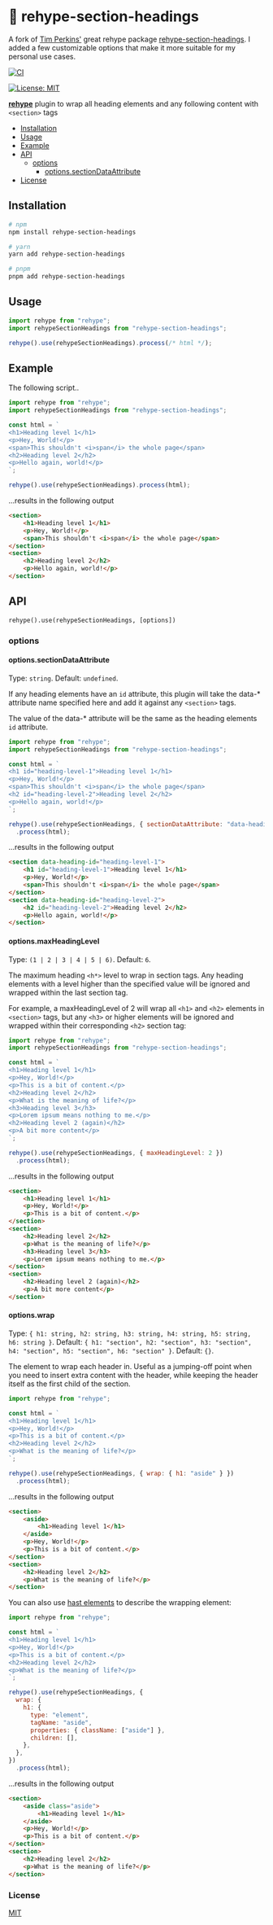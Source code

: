 # 🎁 rehype-section-headings

A fork of [Tim Perkins'](https://github.com/tperkins001) great rehype package
[rehype-section-headings](https://github.com/tperkins001/rehype-section-headings).
I added a few customizable options that make it more suitable for my personal
use cases.

[![CI](https://github.com/maxmmyron/rehype-section-headings/actions/workflows/ci.yml/badge.svg)](https://github.com/maxmmyron/rehype-section-headings/actions/workflows/ci.yml)

[![License: MIT](https://img.shields.io/badge/License-MIT-blue.svg)](https://opensource.org/licenses/MIT)

**[rehype](https://github.com/rehypejs/rehype)** plugin to wrap all heading
elements and any following content with `<section>` tags

- [Installation](#installation)
- [Usage](#usage)
- [Example](#example)
- [API](#api)
  - [options](#options)
    - [options.sectionDataAttribute](#optionsheadingiddataattribute)
- [License](#license)

## Installation

```bash
# npm
npm install rehype-section-headings

# yarn
yarn add rehype-section-headings

# pnpm
pnpm add rehype-section-headings
```

## Usage

```js
import rehype from "rehype";
import rehypeSectionHeadings from "rehype-section-headings";

rehype().use(rehypeSectionHeadings).process(/* html */);
```

## Example

The following script..

```js
import rehype from "rehype";
import rehypeSectionHeadings from "rehype-section-headings";

const html = `
<h1>Heading level 1</h1>
<p>Hey, World!</p>
<span>This shouldn't <i>span</i> the whole page</span>
<h2>Heading level 2</h2>
<p>Hello again, world!</p>
`;

rehype().use(rehypeSectionHeadings).process(html);
```

...results in the following output

```html
<section>
	<h1>Heading level 1</h1>
	<p>Hey, World!</p>
	<span>This shouldn't <i>span</i> the whole page</span>
</section>
<section>
	<h2>Heading level 2</h2>
	<p>Hello again, world!</p>
</section>
```

## API

`rehype().use(rehypeSectionHeadings, [options])`

### options

#### options.sectionDataAttribute

Type: `string`. Default: `undefined`.

If any heading elements have an `id` attribute, this plugin will take the
data-\* attribute name specified here and add it against any `<section>` tags.

The value of the data-\* attribute will be the same as the heading elements `id`
attribute.

```js
import rehype from "rehype";
import rehypeSectionHeadings from "rehype-section-headings";

const html = `
<h1 id="heading-level-1">Heading level 1</h1>
<p>Hey, World!</p>
<span>This shouldn't <i>span</i> the whole page</span>
<h2 id="heading-level-2">Heading level 2</h2>
<p>Hello again, world!</p>
`;

rehype().use(rehypeSectionHeadings, { sectionDataAttribute: "data-heading-id" })
  .process(html);
```

...results in the following output

```html
<section data-heading-id="heading-level-1">
	<h1 id="heading-level-1">Heading level 1</h1>
	<p>Hey, World!</p>
	<span>This shouldn't <i>span</i> the whole page</span>
</section>
<section data-heading-id="heading-level-2">
	<h2 id="heading-level-2">Heading level 2</h2>
	<p>Hello again, world!</p>
</section>
```

#### options.maxHeadingLevel

Type: `(1 | 2 | 3 | 4 | 5 | 6)`. Default: `6`.

The maximum heading `<h*>` level to wrap in section tags. Any heading elements
with a level higher than the specified value will be ignored and wrapped within
the last section tag.

For example, a maxHeadingLevel of 2 will wrap all `<h1>` and `<h2>` elements in
`<section>` tags, but any `<h3>` or higher elements will be ignored and wrapped
within their corresponding `<h2>` section tag:

```js
import rehype from "rehype";
import rehypeSectionHeadings from "rehype-section-headings";

const html = `
<h1>Heading level 1</h1>
<p>Hey, World!</p>
<p>This is a bit of content.</p>
<h2>Heading level 2</h2>
<p>What is the meaning of life?</p>
<h3>Heading level 3</h3>
<p>Lorem ipsum means nothing to me.</p>
<h2>Heading level 2 (again)</h2>
<p>A bit more content</p>
`;

rehype().use(rehypeSectionHeadings, { maxHeadingLevel: 2 })
  .process(html);
```

...results in the following output

```html
<section>
	<h1>Heading level 1</h1>
	<p>Hey, World!</p>
	<p>This is a bit of content.</p>
</section>
<section>
	<h2>Heading level 2</h2>
	<p>What is the meaning of life?</p>
	<h3>Heading level 3</h3>
	<p>Lorem ipsum means nothing to me.</p>
</section>
<section>
	<h2>Heading level 2 (again)</h2>
	<p>A bit more content</p>
</section>
```

#### options.wrap

Type:
`{ h1: string, h2: string, h3: string, h4: string, h5: string, h6: string }`.
Default:
`{ h1: "section", h2: "section", h3: "section", h4: "section", h5: "section", h6: "section" }`.
Default: `{}`.

The element to wrap each header in. Useful as a jumping-off point when you need
to insert extra content with the header, while keeping the header itself as the
first child of the section.

```js
import rehype from "rehype";

const html = `
<h1>Heading level 1</h1>
<p>Hey, World!</p>
<p>This is a bit of content.</p>
<h2>Heading level 2</h2>
<p>What is the meaning of life?</p>
`;

rehype().use(rehypeSectionHeadings, { wrap: { h1: "aside" } })
  .process(html);
```

...results in the following output

```html
<section>
	<aside>
		<h1>Heading level 1</h1>
	</aside>
	<p>Hey, World!</p>
	<p>This is a bit of content.</p>
</section>
<section>
	<h2>Heading level 2</h2>
	<p>What is the meaning of life?</p>
</section>
```

You can also use [hast elements](https://github.com/syntax-tree/hast#element) to
describe the wrapping element:

```js
import rehype from "rehype";

const html = `
<h1>Heading level 1</h1>
<p>Hey, World!</p>
<p>This is a bit of content.</p>
<h2>Heading level 2</h2>
<p>What is the meaning of life?</p>
`;

rehype().use(rehypeSectionHeadings, {
  wrap: {
    h1: {
      type: "element",
      tagName: "aside",
      properties: { className: ["aside"] },
      children: [],
    },
  },
})
  .process(html);
```

...results in the following output

```html
<section>
	<aside class="aside">
		<h1>Heading level 1</h1>
	</aside>
	<p>Hey, World!</p>
	<p>This is a bit of content.</p>
</section>
<section>
	<h2>Heading level 2</h2>
	<p>What is the meaning of life?</p>
</section>
```

### License

[MIT](LICENSE)
